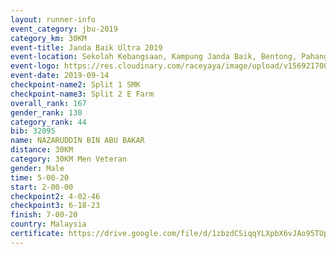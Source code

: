 ```yaml
---
layout: runner-info 
event_category: jbu-2019 
category_km: 30KM 
event-title: Janda Baik Ultra 2019
event-location: Sekolah Kebangsaan, Kampung Janda Baik, Bentong, Pahang, Malaysia 
event-logo: https://res.cloudinary.com/raceyaya/image/upload/v1569217009/logo/janda-baik_vch1pc.jpg 
event-date: 2019-09-14 
checkpoint-name2: Split 1 SMK 
checkpoint-name3: Split 2 E Farm 
overall_rank: 167
gender_rank: 130
category_rank: 44
bib: 32095
name: NAZARUDDIN BIN ABU BAKAR
distance: 30KM
category: 30KM Men Veteran
gender: Male
time: 5-00-20
start: 2-00-00
checkpoint2: 4-02-46
checkpoint3: 6-18-23
finish: 7-00-20
country: Malaysia
certificate: https://drive.google.com/file/d/1zbzdCSiqqYLXpbX6vJAo95TUpNyb6ZQK/view?usp=sharing
---
```

